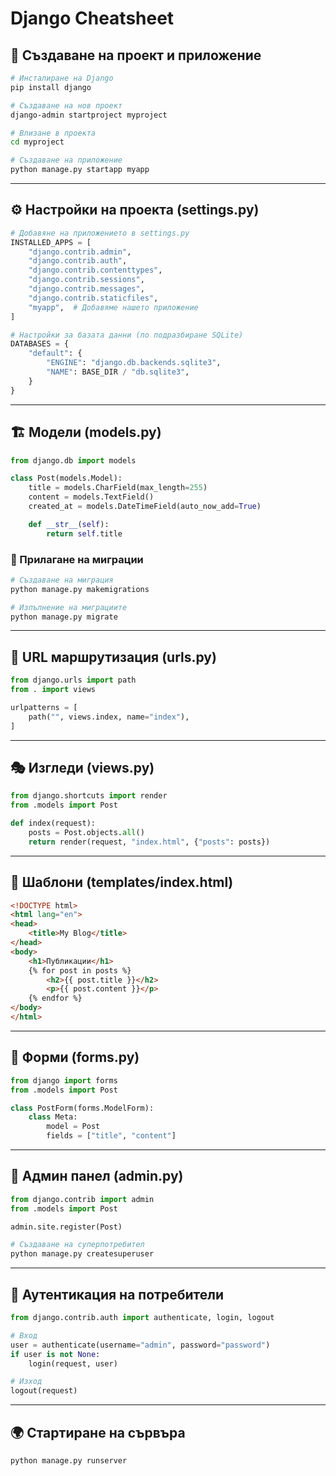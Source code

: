 # Django Cheatsheet

## 🚀 Създаване на проект и приложение
```sh
# Инсталиране на Django
pip install django

# Създаване на нов проект
django-admin startproject myproject

# Влизане в проекта
cd myproject

# Създаване на приложение
python manage.py startapp myapp
```

---

## ⚙️ Настройки на проекта (settings.py)
```python
# Добавяне на приложението в settings.py
INSTALLED_APPS = [
    "django.contrib.admin",
    "django.contrib.auth",
    "django.contrib.contenttypes",
    "django.contrib.sessions",
    "django.contrib.messages",
    "django.contrib.staticfiles",
    "myapp",  # Добавяме нашето приложение
]

# Настройки за базата данни (по подразбиране SQLite)
DATABASES = {
    "default": {
        "ENGINE": "django.db.backends.sqlite3",
        "NAME": BASE_DIR / "db.sqlite3",
    }
}
```

---

## 🏗️ Модели (models.py)
```python
from django.db import models

class Post(models.Model):
    title = models.CharField(max_length=255)
    content = models.TextField()
    created_at = models.DateTimeField(auto_now_add=True)

    def __str__(self):
        return self.title
```

### 🔄 Прилагане на миграции
```sh
# Създаване на миграция
python manage.py makemigrations

# Изпълнение на миграциите
python manage.py migrate
```

---

## 🔗 URL маршрутизация (urls.py)
```python
from django.urls import path
from . import views

urlpatterns = [
    path("", views.index, name="index"),
]
```

---

## 🎭 Изгледи (views.py)
```python
from django.shortcuts import render
from .models import Post

def index(request):
    posts = Post.objects.all()
    return render(request, "index.html", {"posts": posts})
```

---

## 📄 Шаблони (templates/index.html)
```html
<!DOCTYPE html>
<html lang="en">
<head>
    <title>My Blog</title>
</head>
<body>
    <h1>Публикации</h1>
    {% for post in posts %}
        <h2>{{ post.title }}</h2>
        <p>{{ post.content }}</p>
    {% endfor %}
</body>
</html>
```

---

## 📩 Форми (forms.py)
```python
from django import forms
from .models import Post

class PostForm(forms.ModelForm):
    class Meta:
        model = Post
        fields = ["title", "content"]
```

---

## 📜 Админ панел (admin.py)
```python
from django.contrib import admin
from .models import Post

admin.site.register(Post)
```

```sh
# Създаване на суперпотребител
python manage.py createsuperuser
```

---

## 🔑 Аутентикация на потребители
```python
from django.contrib.auth import authenticate, login, logout

# Вход
user = authenticate(username="admin", password="password")
if user is not None:
    login(request, user)

# Изход
logout(request)
```

---

## 🌍 Стартиране на сървъра
```sh
python manage.py runserver
```

